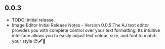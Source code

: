 ## 0.0.3

* TODO:  initial release.
* Image Editor Initial Release Notes - Version 0.0.5
  The AJ text editor provides you with complete control over your text formatting.
  Its intuitive interface allows you to easily adjust text colour, size, and font to match your style 😊🖋️📝

